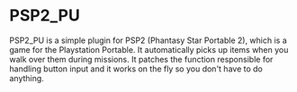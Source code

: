 # PSP2_PU
PSP2_PU is a simple plugin for PSP2 (Phantasy Star Portable 2), which is a game for the Playstation Portable. It automatically picks up items when you walk over them during missions. It patches the function responsible for handling button input and it works on the fly so you don't have to do anything.